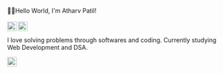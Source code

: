 👋🔥Hello World, I'm Atharv Patil!
<br>
<br>
<a href="https://twitter.com/AtharvP001" target="_blank">
<img align="left" alt="Atharv Patil | Twitter" width="22px" src="https://img.icons8.com/color/48/twitter--v1.png" />
</a>
<a href="https://www.linkedin.com/in/atharv-patil-6106381ab/" target="_blank">
<img align="left" alt="Atharv's LinkedIN" width="22px" src="https://img.icons8.com/color/48/linkedin.png" />
</a>
<br>
<br>
I love solving problems through softwares and coding. Currently studying Web Development and DSA.

<img width="22" alt="github bio" src="https://img.icons8.com/ios-glyphs/30/github.png">
<br>

<br>
